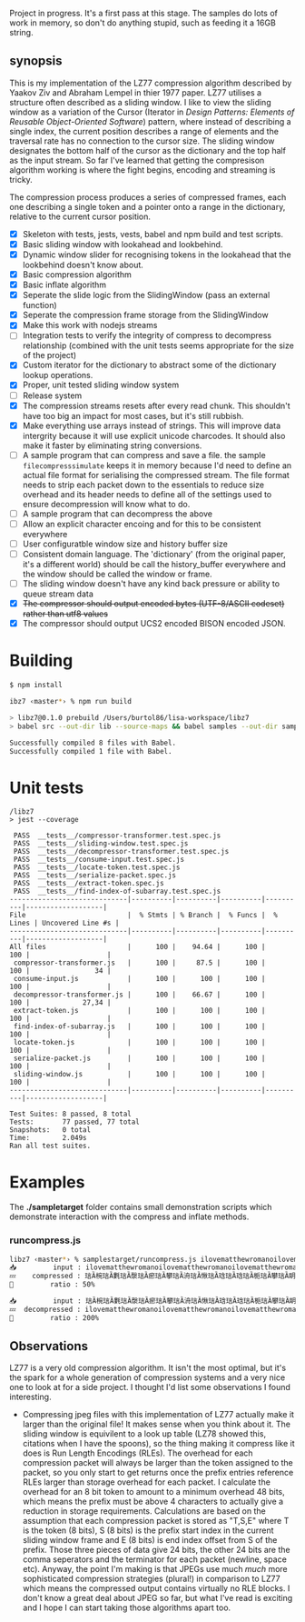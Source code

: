Project in progress. It's a first pass at this stage. The samples do lots of work in memory, so don't do anything stupid, such as feeding it a 16GB string.

## synopsis

This is my implementation of the LZ77 compression algorithm described by Yaakov Ziv and Abraham Lempel in thier 1977 paper. LZ77 utilises a structure often described as a sliding window. I like to view the sliding window as a variation of the Cursor (Iterator in _Design Patterns: Elements of Reusable Object-Oriented Software_) pattern, where instead of describing a single index, the current position describes a range of elements and the traversal rate has no connection to the cursor size. The sliding window designates the bottom half of the cursor as the dictionary and the top half as the input stream. So far I've learned that getting the compresison algorithm working is where the fight begins, encoding and streaming is tricky.

The compression process produces a series of compressed frames, each one describing a single token and a pointer onto a range in the dictionary, relative to the current cursor position.

- [x] Skeleton with tests, jests, vests, babel and npm build and test scripts.
- [x] Basic sliding window with lookahead and lookbehind.
- [x] Dynamic window slider for recognising tokens in the lookahead that the lookbehind doesn't know about.
- [x] Basic compression algorithm
- [x] Basic inflate algorithm
- [x] Seperate the slide logic from the SlidingWindow (pass an external function)
- [x] Seperate the compression frame storage from the SlidingWindow
- [x] Make this work with nodejs streams
- [ ] Integration tests to verify the integrity of compress to decompress relationship (combined with the unit tests seems appropriate for the size of the project)
- [x] Custom iterator for the dictionary to abstract some of the dictionary lookup operations.
- [x] Proper, unit tested sliding window system
- [ ] Release system
- [x] The compression streams resets after every read chunk. This shouldn't have too big an impact for most cases, but it's still rubbish.
- [x] Make everything use arrays instead of strings. This will improve data intergrity because it will use explicit unicode charcodes. It should also make it faster by eliminating string conversions.
- [ ] A sample program that can compress and save a file. the sample `filecompresssimulate` keeps it in memory because I'd need to define an actual file format for serialising the compressed stream. The file format needs to strip each packet down to the essentials to reduce size overhead and its header needs to define all of the settings used to ensure decompression will know what to do.
- [ ] A sample program that can decompress the above
- [ ] Allow an explicit character encoing and for this to be consistent everywhere
- [ ] User configuratble window size and history buffer size
- [ ] Consistent domain language. The 'dictionary' (from the original paper, it's a different world) should be call the history_buffer everywhere and the window should be called the window or frame.
- [ ] The sliding window doesn't have any kind back pressure or ability to queue stream data
- [x] ~~The compressor should output encoded bytes (UTF-8/ASCII codeset) rather than utf8 values~~
- [x] The compressor should output UCS2 encoded BISON encoded JSON.

# Building

```bash
$ npm install
```

```bash
ibz7 ‹master*› % npm run build

> libz7@0.1.0 prebuild /Users/burtol86/lisa-workspace/libz7
> babel src --out-dir lib --source-maps && babel samples --out-dir samplestarget --source-maps

Successfully compiled 8 files with Babel.
Successfully compiled 1 file with Babel.
```

# Unit tests

```
/libz7
> jest --coverage

 PASS  __tests__/compressor-transformer.test.spec.js
 PASS  __tests__/sliding-window.test.spec.js
 PASS  __tests__/decompressor-transformer.test.spec.js
 PASS  __tests__/consume-input.test.spec.js
 PASS  __tests__/locate-token.test.spec.js
 PASS  __tests__/serialize-packet.spec.js
 PASS  __tests__/extract-token.spec.js
 PASS  __tests__/find-index-of-subarray.test.spec.js
-----------------------------|----------|----------|----------|----------|-------------------|
File                         |  % Stmts | % Branch |  % Funcs |  % Lines | Uncovered Line #s |
-----------------------------|----------|----------|----------|----------|-------------------|
All files                    |      100 |    94.64 |      100 |      100 |                   |
 compressor-transformer.js   |      100 |     87.5 |      100 |      100 |                34 |
 consume-input.js            |      100 |      100 |      100 |      100 |                   |
 decompressor-transformer.js |      100 |    66.67 |      100 |      100 |             27,34 |
 extract-token.js            |      100 |      100 |      100 |      100 |                   |
 find-index-of-subarray.js   |      100 |      100 |      100 |      100 |                   |
 locate-token.js             |      100 |      100 |      100 |      100 |                   |
 serialize-packet.js         |      100 |      100 |      100 |      100 |                   |
 sliding-window.js           |      100 |      100 |      100 |      100 |                   |
-----------------------------|----------|----------|----------|----------|-------------------|

Test Suites: 8 passed, 8 total
Tests:       77 passed, 77 total
Snapshots:   0 total
Time:        2.049s
Ran all test suites.
```

# Examples

The **./sampletarget** folder contains small demonstration scripts which demonstrate interaction with the compress and inflate methods.

### runcompress.js

```bash
libz7 ‹master*› % samplestarget/runcompress.js ilovematthewromanoilovematthewromanoilovematthewromanoilovematthewromanoilovematthewromanoilovematthewromanoilovematthewromanoilovematthewromanoilovematthewromanoilovematthewromanoilovematthewromanoilovematthewromanoilovematthewromanoilovematthewromanoilovematthewromanoilovematthewromanoilovematthewromanoilovematthewromanoilovematthewromanoilovematthewromanoilovematthewromanoilovematthewromanoilovematthewromanoilovematthewromano
📥         input : ilovematthewromanoilovematthewromanoilovematthewromanoilovematthewromanoilovematthewromanoilovematthewromanoilovematthewromanoilovematthewromanoilovematthewromanoilovematthewromanoilovematthewromanoilovematthewromanoilovematthewromanoilovematthewromanoilovematthewromanoilovematthewromanoilovematthewromanoilovematthewromanoilovematthewromanoilovematthewromanoilovematthewromanoilovematthewromanoilovematthewromanoilovematthewromano
💤    compressed : 琂Ȁ椀琂Ȁ氀琂Ȁ漀琂Ȁ瘀琂Ȁ攀琂Ȁ洀琂Ȁ愀琂Ȁ琀琂Ȁ琀琂Ȁ栀琂Ȁ攀琂Ȁ眀琂Ȁ爀琂Ȁ漀琂Ȁ洀琂Ȁ愀琂Ȁ渀琂Ȁ漀$瀄ጀက0ㄐሀ琂Ȁ椀$瀄ጀက0ㄐ␀琂Ȁ氀$瀄ጀက0ㄐ䠀琂Ȁ漀$瀄ጀက0ㄐ退琂Ȁ瘀$瀄ጀက0ㄐ謀琂Ȁ漀
🙌         ratio : 50%

📥         input : 琂Ȁ椀琂Ȁ氀琂Ȁ漀琂Ȁ瘀琂Ȁ攀琂Ȁ洀琂Ȁ愀琂Ȁ琀琂Ȁ琀琂Ȁ栀琂Ȁ攀琂Ȁ眀琂Ȁ爀琂Ȁ漀琂Ȁ洀琂Ȁ愀琂Ȁ渀琂Ȁ漀$瀄ጀက0ㄐሀ琂Ȁ椀$瀄ጀက0ㄐ␀琂Ȁ氀$瀄ጀက0ㄐ䠀琂Ȁ漀$瀄ጀက0ㄐ退琂Ȁ瘀$瀄ጀက0ㄐ謀琂Ȁ漀
💤  decompressed : ilovematthewromanoilovematthewromanoilovematthewromanoilovematthewromanoilovematthewromanoilovematthewromanoilovematthewromanoilovematthewromanoilovematthewromanoilovematthewromanoilovematthewromanoilovematthewromanoilovematthewromanoilovematthewromanoilovematthewromanoilovematthewromanoilovematthewromanoilovematthewromanoilovematthewromanoilovematthewromanoilovematthewromanoilovematthewromanoilovematthewromanoilovematthewromano
🙌         ratio : 200%
```

## Observations

LZ77 is a very old compression algorithm. It isn't the most optimal, but it's the spark for a whole generation of compression systems and a very nice one to look at for a side project. I thought I'd list some observations I found interesting.

- Compressing jpeg files with this implementation of LZ77 actually make it larger than the original file! It makes sense when you think about it. The sliding window is equivilent to a look up table (LZ78 showed this, citations when I have the spoons), so the thing making it compress like it does is Run Length Encodings (RLEs). The overhead for each compression packet will always be larger than the token assigned to the packet, so you only start to get returns once the prefix entries reference RLEs larger than storage overhead for each packet. I calculate the overhead for an 8 bit token to amount to a minimum overhead 48 bits, which means the prefix must be above 4 characters to actually give a reduction in storage requirements. Calculations are based on the assumption that each compression packet is stored as "T,S,E" where T is the token (8 bits), S (8 bits) is the prefix start index in the current sliding window frame and E (8 bits) is end index offset from S of the prefix. Those three pieces of data give 24 bits, the other 24 bits are the comma seperators and the terminator for each packet (newline, space etc). Anyway, the point I'm making is that JPEGs use much _much_ more sophisticated compression strategies (plural!) in comparison to LZ77 which means the compressed output contains virtually no RLE blocks. I don't know a great deal about JPEG so far, but what I've read is exciting and I hope I can start taking those algorithms apart too.
